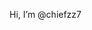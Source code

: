 Hi, I’m @chiefzz7

<!---
chiefzz7/chiefzz7 is a ✨ special ✨ repository because its `README.md` (this file) appears on your GitHub profile.
You can click the Preview link to take a look at your changes.
--->
